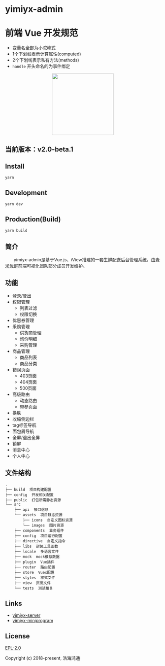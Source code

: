 # yimiyx-admin

# 前端 Vue 开发规范

- 变量名全部为小驼峰式
- 1个下划线表示计算属性(computed)
- 2个下划线表示私有方法(methods)
- `handle` 开头命名的为事件绑定

<p align="center">
    <a href="https://www.iviewui.com">
        <img width="200" src="https://file.iviewui.com/logo-new.svg">
    </a>
</p>

## 当前版本：v2.0-beta.1

## Install
```bush
yarn
```

## Development
```bush
yarn dev
```
## Production(Build)
```bush
yarn build
```

## 简介
&emsp;&emsp;yimiyx-admin是基于Vue.js、iView搭建的一套生鲜配送后台管理系统，由[壹米优鲜](https://github.com/hhhtong)前端可视化团队部分成员开发维护。

## 功能

- 登录/登出
- 权限管理
    - 列表过滤
    - 权限切换
- 优惠券管理
- 采购管理
    - 供货商管理
    - 询价明细
    - 采购管理
- 商品管理
    - 商品列表
    - 商品分类
- 错误页面
    - 403页面
    - 404页面
    - 500页面
- 高级路由
    - 动态路由
    - 带参页面
- 换肤
- 收缩侧边栏
- tag标签导航
- 面包屑导航
- 全屏/退出全屏
- 锁屏
- 消息中心
- 个人中心

## 文件结构
```shell
.
├── build  项目构建配置
├── config  开发相关配置
├── public  打包所需静态资源
└── src
    ├── api  接口信息
    └── assets  项目静态资源
        ├── icons  自定义图标资源
        └── images  图片资源
    ├── components  业务组件
    ├── config  项目运行配置
    ├── directive  自定义指令
    ├── libs  封装工具函数
    ├── locale  多语言文件
    ├── mock  mock模拟数据
    ├── plugin  Vue插件
    ├── router  路由配置
    ├── store  Vuex配置
    ├── styles  样式文件
    ├── view  页面文件
    └── tests  测试相关
```

## Links

- [yimiyx-server](https://github.com/hhhtong/yimiyx-server)
- [yimiyx-miniprogram](https://github.com/hhhtong/yimiyx-miniprogram)

## License
[EPL-2.0](LICENSE)

Copyright (c) 2018-present, 浩海鸿通
